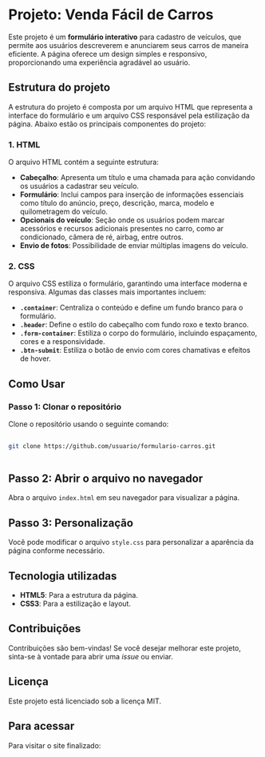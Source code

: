 # Projeto: Venda Fácil de Carros
Este projeto é um **formulário interativo** para cadastro de veículos, que permite aos usuários descreverem e anunciarem seus carros de maneira eficiente. A página oferece um design simples e responsivo, proporcionando uma experiência agradável ao usuário.
 
## Estrutura do projeto
 
A estrutura do projeto é composta por um arquivo HTML que representa a interface do formulário e um arquivo CSS responsável pela estilização da página. Abaixo estão os principais componentes do projeto:
 
### 1. HTML
 
O arquivo HTML contém a seguinte estrutura:
- **Cabeçalho**: Apresenta um título e uma chamada para ação convidando os usuários a cadastrar seu veículo.
- **Formulário**: Inclui campos para inserção de informações essenciais como título do anúncio, preço, descrição, marca, modelo e quilometragem do veículo.
- **Opcionais do veículo**: Seção onde os usuários podem marcar acessórios e recursos adicionais presentes no carro, como ar condicionado, câmera de ré, airbag, entre outros.
- **Envio de fotos**: Possibilidade de enviar múltiplas imagens do veículo.
 
### 2. CSS
 
O arquivo CSS estiliza o formulário, garantindo uma interface moderna e responsiva. Algumas das classes mais importantes incluem:
 
- **`.container`**: Centraliza o conteúdo e define um fundo branco para o formulário.
- **`.header`**: Define o estilo do cabeçalho com fundo roxo e texto branco.
- **`.form-container`**: Estiliza o corpo do formulário, incluindo espaçamento, cores e a responsividade.
- **`.btn-submit`**: Estiliza o botão de envio com cores chamativas e efeitos de hover.
 
## Como Usar
 
### Passo 1: Clonar o repositório
 
Clone o repositório usando o seguinte comando:
 
```bash
 
git clone https://github.com/usuario/formulario-carros.git
 
```
## Passo 2: Abrir o arquivo no navegador
Abra o arquivo `index.html` em seu navegador para visualizar a página.
 
## Passo 3: Personalização
Você pode modificar o arquivo `style.css` para personalizar a aparência da página conforme necessário.
 
## Tecnologia utilizadas
- **HTML5**: Para a estrutura da página.
- **CSS3**: Para a estilização e layout.
 
## Contribuições
Contribuições são bem-vindas! Se você desejar melhorar este projeto, sinta-se à vontade para abrir uma *issue* ou enviar.
 
## Licença
Este projeto está licenciado sob a licença MIT.
 
## Para acessar
Para visitar o site finalizado: